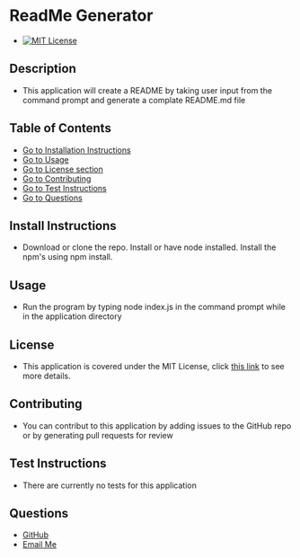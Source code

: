 # ReadMe Generator
- [![MIT License](https://img.shields.io/badge/License-MIT%20License-green)](https://opensource.org/licenses/MIT)
## Description
- This application will create a  README by taking user input from the command prompt and generate a complate README.md file
## Table of Contents
- [Go to Installation Instructions](#install-instructions)
- [Go to Usage](#usage)
- [Go to License section](#license)
- [Go to Contributing](#contributing)
- [Go to Test Instructions](#test-instructions)
- [Go to Questions](#questions)
## Install Instructions
- Download or clone the repo. Install or have node installed. Install the npm's using npm install.
## Usage
- Run the program by typing node index.js in the command prompt while in the application directory
## License
- This application is covered under the MIT License, click [this link](https://opensource.org/licenses/MIT) to see more details.
## Contributing
- You can contribut to this application by adding issues to the GitHub repo or by generating pull requests for review
## Test Instructions
- There are currently no tests for this application
## Questions
- [GitHub](https://github.com/SteveB29)
- [Email Me](mailto:steven.bendrick@gmail.com)